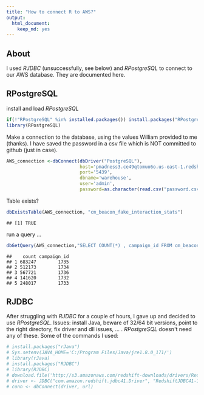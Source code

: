 ```yaml
---
title: "How to connect R to AWS?"
output: 
  html_document: 
    keep_md: yes
---
```




## About  

I used *RJDBC* (unsuccessfully, see below) and *RPostgreSQL* to connect to our AWS database. They are documented here.  

## RPostgreSQL  

install and load *RPostgreSQL*  


```r
if(!"RPostgreSQL" %in% installed.packages()) install.packages("RPostgreSQL")
library(RPostgreSQL)
```

Make a connection to the database, using the values William provided to me (thanks). I have saved the password in a csv file which is NOT committed to github (just in case).  


```r
AWS_connection <-dbConnect(dbDriver("PostgreSQL"),
                           host='pmadness3.ce49qtomuo6o.us-east-1.redshift.amazonaws.com',
                           port='5439',
                           dbname='warehouse',
                           user='admin',
                           password=as.character(read.csv("password.csv")$password))
```

Table exists?  


```r
dbExistsTable(AWS_connection, "cm_beacon_fake_interaction_stats")
```

```
## [1] TRUE
```

run a query ...  


```r
dbGetQuery(AWS_connection,"SELECT COUNT(*) , campaign_id FROM cm_beacon_fake_interaction_stats GROUP BY campaign_id")
```

```
##    count campaign_id
## 1 683247        1735
## 2 512173        1734
## 3 567721        1736
## 4 141620        1732
## 5 248017        1733
```

## RJDBC

After struggling with *RJDBC* for a couple of hours, I gave up and decided to use *RPostgreSQL*. Issues: install Java, beware of 32/64 bit versions, point to the right directory, fix driver and dll issues, ... . *RPostgreSQL* doesn't need any of these.
Some of the commands I used: 


```r
# install.packages("rJava")
# Sys.setenv(JAVA_HOME='C:/Program Files/Java/jre1.8.0_171/')
# library(rJava)
# install.packages("RJDBC")
# library(RJDBC)
# download.file('http://s3.amazonaws.com/redshift-downloads/drivers/RedshiftJDBC41-1.1.9.1009.jar','RedshiftJDBC41-1.1.9.1009.jar')
# driver <- JDBC("com.amazon.redshift.jdbc41.Driver", "RedshiftJDBC41-1.1.9.1009.jar", identifier.quote="`")
# conn <- dbConnect(driver, url)
```



